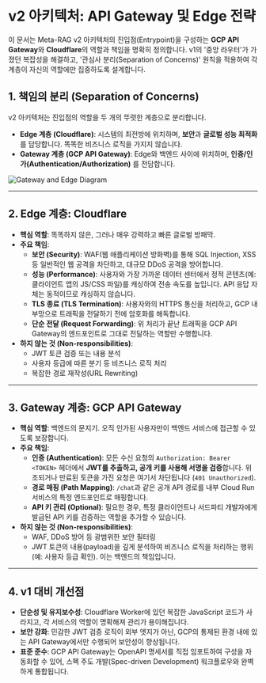 # v2 아키텍처: API Gateway 및 Edge 전략

이 문서는 Meta-RAG v2 아키텍처의 진입점(Entrypoint)을 구성하는 **GCP API Gateway**와 **Cloudflare**의 역할과 책임을 명확히 정의합니다. v1의 '중앙 라우터'가 가졌던 복잡성을 해결하고, '관심사 분리(Separation of Concerns)' 원칙을 적용하여 각 계층이 자신의 역할에만 집중하도록 설계합니다.

## 1. 책임의 분리 (Separation of Concerns)

v2 아키텍처는 진입점의 역할을 두 개의 뚜렷한 계층으로 분리합니다.

-   **Edge 계층 (Cloudflare)**: 시스템의 최전방에 위치하며, **보안**과 **글로벌 성능 최적화**를 담당합니다. 똑똑한 비즈니스 로직을 가지지 않습니다.
-   **Gateway 계층 (GCP API Gateway)**: Edge와 백엔드 사이에 위치하며, **인증/인가(Authentication/Authorization)** 를 전담합니다.

![Gateway and Edge Diagram](https://gist.github.com/assets/3687397/52f15939-772a-481b-a12a-100771080843/raw/903010808779112b32a892818b05988935153e40/gateway-edge-v2.svg)

---

## 2. Edge 계층: Cloudflare

-   **핵심 역할**: 똑똑하지 않은, 그러나 매우 강력하고 빠른 글로벌 방패막.
-   **주요 책임**:
    -   **보안 (Security)**: WAF(웹 애플리케이션 방화벽)를 통해 SQL Injection, XSS 등 일반적인 웹 공격을 차단하고, 대규모 DDoS 공격을 방어합니다.
    -   **성능 (Performance)**: 사용자와 가장 가까운 데이터 센터에서 정적 콘텐츠(예: 클라이언트 앱의 JS/CSS 파일)를 캐싱하여 전송 속도를 높입니다. API 응답 자체는 동적이므로 캐싱하지 않습니다.
    -   **TLS 종료 (TLS Termination)**: 사용자와의 HTTPS 통신을 처리하고, GCP 내부망으로 트래픽을 전달하기 전에 암호화를 해독합니다.
    -   **단순 전달 (Request Forwarding)**: 위 처리가 끝난 트래픽을 GCP API Gateway의 엔드포인트로 그대로 전달하는 역할만 수행합니다.
-   **하지 않는 것 (Non-responsibilities)**:
    -   JWT 토큰 검증 또는 내용 분석
    -   사용자 등급에 따른 분기 등 비즈니스 로직 처리
    -   복잡한 경로 재작성(URL Rewriting)

---

## 3. Gateway 계층: GCP API Gateway

-   **핵심 역할**: 백엔드의 문지기. 오직 인가된 사용자만이 백엔드 서비스에 접근할 수 있도록 보장합니다.
-   **주요 책임**:
    -   **인증 (Authentication)**: 모든 수신 요청의 `Authorization: Bearer <TOKEN>` 헤더에서 **JWT를 추출하고, 공개 키를 사용해 서명을 검증**합니다. 위조되거나 만료된 토큰을 가진 요청은 여기서 차단됩니다 (`401 Unauthorized`).
    -   **경로 매핑 (Path Mapping)**: `/chat`과 같은 공개 API 경로를 내부 Cloud Run 서비스의 특정 엔드포인트로 매핑합니다.
    -   **API 키 관리 (Optional)**: 필요한 경우, 특정 클라이언트나 서드파티 개발자에게 발급된 API 키를 검증하는 역할을 추가할 수 있습니다.
-   **하지 않는 것 (Non-responsibilities)**:
    -   WAF, DDoS 방어 등 광범위한 보안 필터링
    -   JWT 토큰의 내용(payload)을 깊게 분석하여 비즈니스 로직을 처리하는 행위 (예: 사용자 등급 확인). 이는 백엔드의 책임입니다.

---

## 4. v1 대비 개선점

-   **단순성 및 유지보수성**: Cloudflare Worker에 있던 복잡한 JavaScript 코드가 사라지고, 각 서비스의 역할이 명확해져 관리가 용이해집니다.
-   **보안 강화**: 민감한 JWT 검증 로직이 외부 엣지가 아닌, GCP의 통제된 환경 내에 있는 API Gateway에서만 수행되어 보안성이 향상됩니다.
-   **표준 준수**: GCP API Gateway는 OpenAPI 명세서를 직접 임포트하여 구성을 자동화할 수 있어, 스펙 주도 개발(Spec-driven Development) 워크플로우와 완벽하게 통합됩니다.